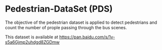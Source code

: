 # Pedestrian-DataSet (PDS)
The objective of the pedestrian dataset is applied to detect pedestrians and count the number of prople passing through the bus scenes. 

This dataset is available at https://pan.baidu.com/s/1v-s5a6Gjmp2uhdgd8ZGDmw

